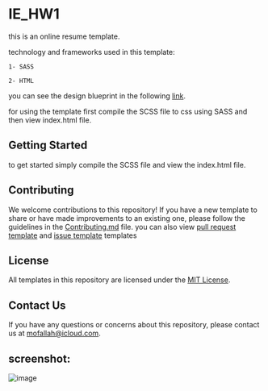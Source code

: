 # IE_HW1
this is an online resume template.


technology and frameworks used in this template:

    1- SASS
  
    2- HTML
 


 you can see the design blueprint in the following [link](https://www.figma.com/file/NuI6oYxDA9LoGibQ9F5XcX/portfolio-template-(Copy)).
 
 for using the template first compile the SCSS file to css using SASS and then view index.html file.




## Getting Started

to get started simply compile the SCSS file and view the index.html file.
## Contributing

We welcome contributions to this repository! If you have a new template to share or have made improvements to an existing one, please follow the guidelines in the [Contributing.md](.github/CONTRIBUTING.md) file.
you can also view [pull request template](.github/PULL_REQUEST_TEMPLATE/PULL_REQUEST_TEMPLATE_1.md) and [issue template](.github/ISSUE_TEMPLATE/ISSUE_TEMPLATE_1.md) templates
## License

All templates in this repository are licensed under the [MIT License](LICENSE).

## Contact Us

If you have any questions or concerns about this repository, please contact us at mofallah@icloud.com.

## screenshot:

![image](https://user-images.githubusercontent.com/29038816/227748571-2f867a6a-e3cd-4e37-ae37-59e43a718678.png)
